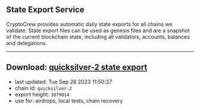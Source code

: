 ## State Export Service
CryptoCrew provides automatic daily state exports for all chains we validate. State export files can be used as genesis files and are a snapshot of the current blockchain state, including all validators, accounts, balances and delegations.

---
**Download: [quicksilver-2 state export](https://dl.ccvalidators.com/SERVICE/quicksilver/quicksilver-2_export_3879014.json)**
---

- last updated: Tue Sep 26 2023 11:50:27
- chain id: `quicksilver-2`
- export height: `3879014`
- use for: airdrops, local tests, chain recovery
